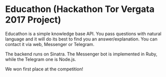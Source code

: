 # Educathon (Hackathon Tor Vergata 2017 Project)

Educathon is a simple knowledge base API. You pass questions with natural language and it will do its best to find you an answer/explanation. You can contact it via web, Messenger or Telegram.

The backend runs on Sinatra. The Messenger bot is implemented in Ruby, while the Telegram one is Node.js. 

We won first place at the competition! 
